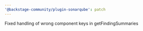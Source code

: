 ```yaml
---
'@backstage-community/plugin-sonarqube': patch
---
```


Fixed handling of wrong component keys in getFindingSummaries
